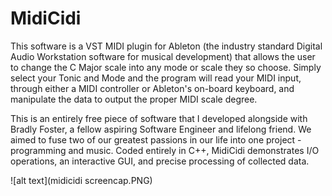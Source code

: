 # MidiCidi

This software is a VST MIDI plugin for Ableton (the industry standard Digital Audio Workstation software for musical development) that allows the user to change the C Major scale into any mode or scale they so choose. Simply select your Tonic and Mode and the program will read your MIDI input, through either a MIDI controller or Ableton&#39;s on-board keyboard, and manipulate the data to output the proper MIDI scale degree.

This is an entirely free piece of software that I developed alongside with Bradly Foster, a fellow aspiring Software Engineer and lifelong friend. We aimed to fuse two of our greatest passions in our life into one project - programming and music. Coded entirely in C++, MidiCidi demonstrates I/O operations, an interactive GUI, and precise processing of collected data.

![alt text](midicidi screencap.PNG)
